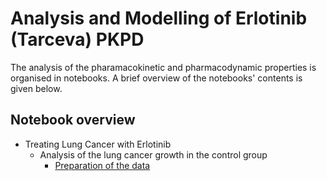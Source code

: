 # Analysis and Modelling of Erlotinib (Tarceva) PKPD

The analysis of the pharamacokinetic and pharmacodynamic properties is organised in notebooks. A brief overview of the notebooks' contents is given below.

## Notebook overview

- Treating Lung Cancer with Erlotinib
    - Analysis of the lung cancer growth in the control group
        - [Preparation of the data](https://nbviewer.jupyter.org/github/DavAug/erlotinib/blob/main/analysis/treating_lung_cancer/control_group_analysis/preparing_data.ipynb)
